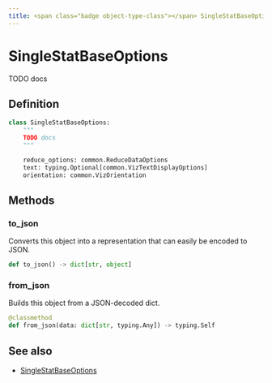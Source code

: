 ```yaml
---
title: <span class="badge object-type-class"></span> SingleStatBaseOptions
---
```

# <span class="badge object-type-class"></span> SingleStatBaseOptions

TODO docs

## Definition

```python
class SingleStatBaseOptions:
    """
    TODO docs
    """

    reduce_options: common.ReduceDataOptions
    text: typing.Optional[common.VizTextDisplayOptions]
    orientation: common.VizOrientation
```
## Methods

### <span class="badge object-method"></span> to_json

Converts this object into a representation that can easily be encoded to JSON.

```python
def to_json() -> dict[str, object]
```

### <span class="badge object-method"></span> from_json

Builds this object from a JSON-decoded dict.

```python
@classmethod
def from_json(data: dict[str, typing.Any]) -> typing.Self
```

## See also

 * <span class="badge builder"></span> [SingleStatBaseOptions](./builder-SingleStatBaseOptions.md)
